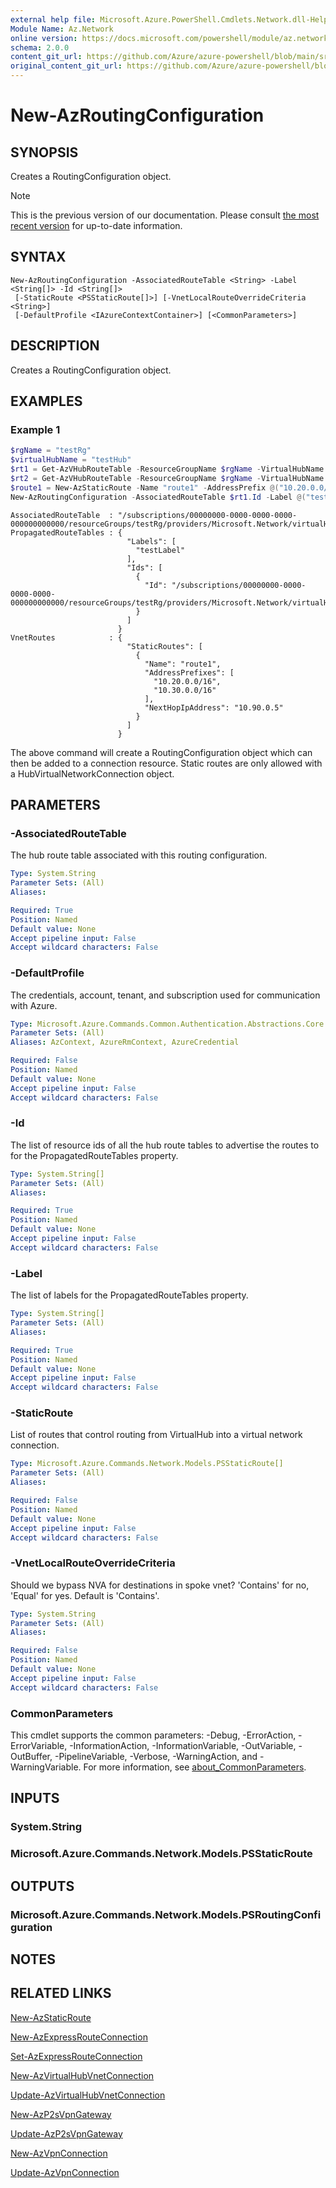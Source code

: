 ```yaml
---
external help file: Microsoft.Azure.PowerShell.Cmdlets.Network.dll-Help.xml
Module Name: Az.Network
online version: https://docs.microsoft.com/powershell/module/az.network/new-azroutingconfiguration
schema: 2.0.0
content_git_url: https://github.com/Azure/azure-powershell/blob/main/src/Network/Network/help/New-AzRoutingConfiguration.md
original_content_git_url: https://github.com/Azure/azure-powershell/blob/main/src/Network/Network/help/New-AzRoutingConfiguration.md
---
```


# New-AzRoutingConfiguration

## SYNOPSIS
Creates a RoutingConfiguration object.

> [!NOTE]
>This is the previous version of our documentation. Please consult [the most recent version](/powershell/module/az.network/new-azroutingconfiguration) for up-to-date information.

## SYNTAX

```
New-AzRoutingConfiguration -AssociatedRouteTable <String> -Label <String[]> -Id <String[]>
 [-StaticRoute <PSStaticRoute[]>] [-VnetLocalRouteOverrideCriteria <String>]
 [-DefaultProfile <IAzureContextContainer>] [<CommonParameters>]
```

## DESCRIPTION
Creates a RoutingConfiguration object.

## EXAMPLES

### Example 1
```powershell
$rgName = "testRg"
$virtualHubName = "testHub"
$rt1 = Get-AzVHubRouteTable -ResourceGroupName $rgName -VirtualHubName $virtualHubName -Name "defaultRouteTable"
$rt2 = Get-AzVHubRouteTable -ResourceGroupName $rgName -VirtualHubName $virtualHubName -Name "noneRouteTable"
$route1 = New-AzStaticRoute -Name "route1" -AddressPrefix @("10.20.0.0/16", "10.30.0.0/16")-NextHopIpAddress "10.90.0.5"
New-AzRoutingConfiguration -AssociatedRouteTable $rt1.Id -Label @("testLabel") -Id @($rt2.Id) -StaticRoute @($route1)
```

```output
AssociatedRouteTable  : "/subscriptions/00000000-0000-0000-0000-000000000000/resourceGroups/testRg/providers/Microsoft.Network/virtualHubs/testHub/hubRouteTables/defaultRouteTable"
PropagatedRouteTables : {
                          "Labels": [
                            "testLabel"
                          ],
                          "Ids": [
                            {
                              "Id": "/subscriptions/00000000-0000-0000-0000-000000000000/resourceGroups/testRg/providers/Microsoft.Network/virtualHubs/testHub/hubRouteTables/noneRouteTable"
                            }
                          ]
                        }
VnetRoutes            : {
                          "StaticRoutes": [
                            {
                              "Name": "route1",
                              "AddressPrefixes": [
                                "10.20.0.0/16",
                                "10.30.0.0/16"
                              ],
                              "NextHopIpAddress": "10.90.0.5"
                            }
                          ]
                        }
```

The above command will create a RoutingConfiguration object which can then be added to a connection resource. Static routes are only allowed with a HubVirtualNetworkConnection object. 

## PARAMETERS

### -AssociatedRouteTable
The hub route table associated with this routing configuration.

```yaml
Type: System.String
Parameter Sets: (All)
Aliases:

Required: True
Position: Named
Default value: None
Accept pipeline input: False
Accept wildcard characters: False
```

### -DefaultProfile
The credentials, account, tenant, and subscription used for communication with Azure.

```yaml
Type: Microsoft.Azure.Commands.Common.Authentication.Abstractions.Core.IAzureContextContainer
Parameter Sets: (All)
Aliases: AzContext, AzureRmContext, AzureCredential

Required: False
Position: Named
Default value: None
Accept pipeline input: False
Accept wildcard characters: False
```

### -Id
The list of resource ids of all the hub route tables to advertise the routes to for the PropagatedRouteTables property.

```yaml
Type: System.String[]
Parameter Sets: (All)
Aliases:

Required: True
Position: Named
Default value: None
Accept pipeline input: False
Accept wildcard characters: False
```

### -Label
The list of labels for the PropagatedRouteTables property.

```yaml
Type: System.String[]
Parameter Sets: (All)
Aliases:

Required: True
Position: Named
Default value: None
Accept pipeline input: False
Accept wildcard characters: False
```

### -StaticRoute
List of routes that control routing from VirtualHub into a virtual network connection.

```yaml
Type: Microsoft.Azure.Commands.Network.Models.PSStaticRoute[]
Parameter Sets: (All)
Aliases:

Required: False
Position: Named
Default value: None
Accept pipeline input: False
Accept wildcard characters: False
```

### -VnetLocalRouteOverrideCriteria
Should we bypass NVA for destinations in spoke vnet? 'Contains' for no, 'Equal' for yes. Default is 'Contains'.

```yaml
Type: System.String
Parameter Sets: (All)
Aliases:

Required: False
Position: Named
Default value: None
Accept pipeline input: False
Accept wildcard characters: False
```

### CommonParameters
This cmdlet supports the common parameters: -Debug, -ErrorAction, -ErrorVariable, -InformationAction, -InformationVariable, -OutVariable, -OutBuffer, -PipelineVariable, -Verbose, -WarningAction, and -WarningVariable. For more information, see [about_CommonParameters](http://go.microsoft.com/fwlink/?LinkID=113216).

## INPUTS

### System.String

### Microsoft.Azure.Commands.Network.Models.PSStaticRoute

## OUTPUTS

### Microsoft.Azure.Commands.Network.Models.PSRoutingConfiguration

## NOTES

## RELATED LINKS

[New-AzStaticRoute](./New-AzStaticRoute.md)

[New-AzExpressRouteConnection](./New-AzExpressRouteConnection.md)

[Set-AzExpressRouteConnection](./Set-AzExpressRouteConnection.md)

[New-AzVirtualHubVnetConnection](./New-AzVpnConnection.md)

[Update-AzVirtualHubVnetConnection](./Update-AzVpnConnection.md)

[New-AzP2sVpnGateway](./New-AzP2sVpnGateway.md)

[Update-AzP2sVpnGateway](./Update-AzP2sVpnGateway.md)

[New-AzVpnConnection](./New-AzVpnConnection.md)

[Update-AzVpnConnection](./Update-AzVpnConnection.md)
